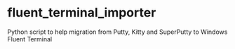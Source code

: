 # fluent_terminal_importer
Python script to help migration from Putty, Kitty and SuperPutty to Windows Fluent Terminal
